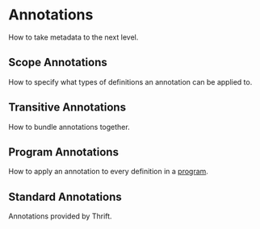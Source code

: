 # Annotations

How to take metadata to the next level.

## Scope Annotations

How to specify what types of definitions an annotation can be applied to.

## Transitive Annotations

How to bundle annotations together.

## Program Annotations

How to apply an annotation to every definition in a [program](program.md).

## Standard Annotations

Annotations provided by Thrift.
